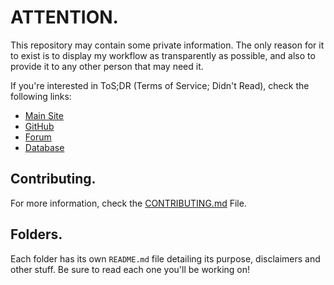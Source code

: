 # ATTENTION.
This repository may contain some private information. The only reason for it to exist is to display my workflow as transparently as possible, and also to provide it to any other person that may need it.

If you're interested in ToS;DR (Terms of Service; Didn't Read), check the following links:
  - [Main Site](https://tosdr.org)
  - [GitHub](https://github.com/tosdr)
  - [Forum](https://forum.tosdr.org)
  - [Database](https://edit.tosdr.org)

## Contributing.
For more information, check the [CONTRIBUTING.md](https://github.com/DrKJeff16/ToSDR-Work/blob/master/CONTRIBUTING.md) File.

## Folders.
Each folder has its own `README.md` file detailing its purpose, disclaimers and other stuff. Be sure to read each one you'll be working on!
